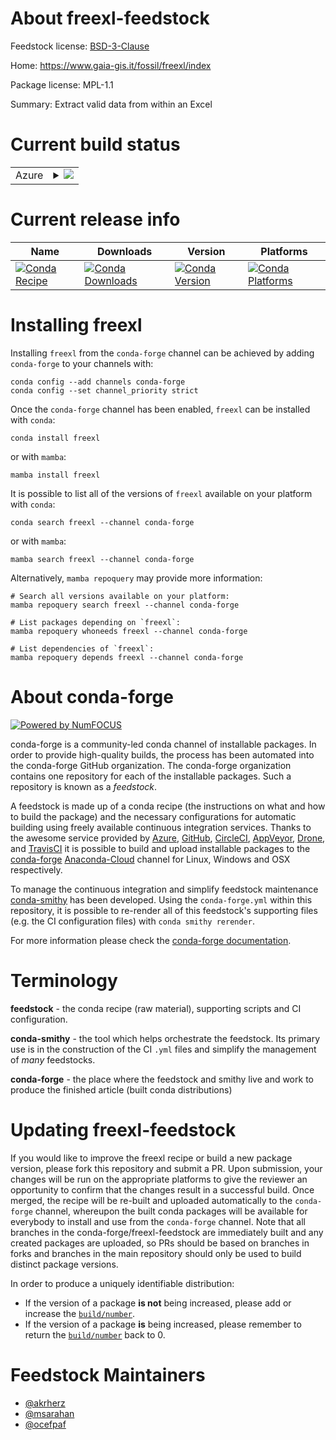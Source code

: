 About freexl-feedstock
======================

Feedstock license: [BSD-3-Clause](https://github.com/conda-forge/freexl-feedstock/blob/main/LICENSE.txt)

Home: https://www.gaia-gis.it/fossil/freexl/index

Package license: MPL-1.1

Summary: Extract valid data from within an Excel

Current build status
====================


<table>
    
  <tr>
    <td>Azure</td>
    <td>
      <details>
        <summary>
          <a href="https://dev.azure.com/conda-forge/feedstock-builds/_build/latest?definitionId=332&branchName=main">
            <img src="https://dev.azure.com/conda-forge/feedstock-builds/_apis/build/status/freexl-feedstock?branchName=main">
          </a>
        </summary>
        <table>
          <thead><tr><th>Variant</th><th>Status</th></tr></thead>
          <tbody><tr>
              <td>linux_64</td>
              <td>
                <a href="https://dev.azure.com/conda-forge/feedstock-builds/_build/latest?definitionId=332&branchName=main">
                  <img src="https://dev.azure.com/conda-forge/feedstock-builds/_apis/build/status/freexl-feedstock?branchName=main&jobName=linux&configuration=linux%20linux_64_" alt="variant">
                </a>
              </td>
            </tr><tr>
              <td>linux_aarch64</td>
              <td>
                <a href="https://dev.azure.com/conda-forge/feedstock-builds/_build/latest?definitionId=332&branchName=main">
                  <img src="https://dev.azure.com/conda-forge/feedstock-builds/_apis/build/status/freexl-feedstock?branchName=main&jobName=linux&configuration=linux%20linux_aarch64_" alt="variant">
                </a>
              </td>
            </tr><tr>
              <td>linux_ppc64le</td>
              <td>
                <a href="https://dev.azure.com/conda-forge/feedstock-builds/_build/latest?definitionId=332&branchName=main">
                  <img src="https://dev.azure.com/conda-forge/feedstock-builds/_apis/build/status/freexl-feedstock?branchName=main&jobName=linux&configuration=linux%20linux_ppc64le_" alt="variant">
                </a>
              </td>
            </tr><tr>
              <td>osx_64</td>
              <td>
                <a href="https://dev.azure.com/conda-forge/feedstock-builds/_build/latest?definitionId=332&branchName=main">
                  <img src="https://dev.azure.com/conda-forge/feedstock-builds/_apis/build/status/freexl-feedstock?branchName=main&jobName=osx&configuration=osx%20osx_64_" alt="variant">
                </a>
              </td>
            </tr><tr>
              <td>osx_arm64</td>
              <td>
                <a href="https://dev.azure.com/conda-forge/feedstock-builds/_build/latest?definitionId=332&branchName=main">
                  <img src="https://dev.azure.com/conda-forge/feedstock-builds/_apis/build/status/freexl-feedstock?branchName=main&jobName=osx&configuration=osx%20osx_arm64_" alt="variant">
                </a>
              </td>
            </tr><tr>
              <td>win_64</td>
              <td>
                <a href="https://dev.azure.com/conda-forge/feedstock-builds/_build/latest?definitionId=332&branchName=main">
                  <img src="https://dev.azure.com/conda-forge/feedstock-builds/_apis/build/status/freexl-feedstock?branchName=main&jobName=win&configuration=win%20win_64_" alt="variant">
                </a>
              </td>
            </tr>
          </tbody>
        </table>
      </details>
    </td>
  </tr>
</table>

Current release info
====================

| Name | Downloads | Version | Platforms |
| --- | --- | --- | --- |
| [![Conda Recipe](https://img.shields.io/badge/recipe-freexl-green.svg)](https://anaconda.org/conda-forge/freexl) | [![Conda Downloads](https://img.shields.io/conda/dn/conda-forge/freexl.svg)](https://anaconda.org/conda-forge/freexl) | [![Conda Version](https://img.shields.io/conda/vn/conda-forge/freexl.svg)](https://anaconda.org/conda-forge/freexl) | [![Conda Platforms](https://img.shields.io/conda/pn/conda-forge/freexl.svg)](https://anaconda.org/conda-forge/freexl) |

Installing freexl
=================

Installing `freexl` from the `conda-forge` channel can be achieved by adding `conda-forge` to your channels with:

```
conda config --add channels conda-forge
conda config --set channel_priority strict
```

Once the `conda-forge` channel has been enabled, `freexl` can be installed with `conda`:

```
conda install freexl
```

or with `mamba`:

```
mamba install freexl
```

It is possible to list all of the versions of `freexl` available on your platform with `conda`:

```
conda search freexl --channel conda-forge
```

or with `mamba`:

```
mamba search freexl --channel conda-forge
```

Alternatively, `mamba repoquery` may provide more information:

```
# Search all versions available on your platform:
mamba repoquery search freexl --channel conda-forge

# List packages depending on `freexl`:
mamba repoquery whoneeds freexl --channel conda-forge

# List dependencies of `freexl`:
mamba repoquery depends freexl --channel conda-forge
```


About conda-forge
=================

[![Powered by
NumFOCUS](https://img.shields.io/badge/powered%20by-NumFOCUS-orange.svg?style=flat&colorA=E1523D&colorB=007D8A)](https://numfocus.org)

conda-forge is a community-led conda channel of installable packages.
In order to provide high-quality builds, the process has been automated into the
conda-forge GitHub organization. The conda-forge organization contains one repository
for each of the installable packages. Such a repository is known as a *feedstock*.

A feedstock is made up of a conda recipe (the instructions on what and how to build
the package) and the necessary configurations for automatic building using freely
available continuous integration services. Thanks to the awesome service provided by
[Azure](https://azure.microsoft.com/en-us/services/devops/), [GitHub](https://github.com/),
[CircleCI](https://circleci.com/), [AppVeyor](https://www.appveyor.com/),
[Drone](https://cloud.drone.io/welcome), and [TravisCI](https://travis-ci.com/)
it is possible to build and upload installable packages to the
[conda-forge](https://anaconda.org/conda-forge) [Anaconda-Cloud](https://anaconda.org/)
channel for Linux, Windows and OSX respectively.

To manage the continuous integration and simplify feedstock maintenance
[conda-smithy](https://github.com/conda-forge/conda-smithy) has been developed.
Using the ``conda-forge.yml`` within this repository, it is possible to re-render all of
this feedstock's supporting files (e.g. the CI configuration files) with ``conda smithy rerender``.

For more information please check the [conda-forge documentation](https://conda-forge.org/docs/).

Terminology
===========

**feedstock** - the conda recipe (raw material), supporting scripts and CI configuration.

**conda-smithy** - the tool which helps orchestrate the feedstock.
                   Its primary use is in the construction of the CI ``.yml`` files
                   and simplify the management of *many* feedstocks.

**conda-forge** - the place where the feedstock and smithy live and work to
                  produce the finished article (built conda distributions)


Updating freexl-feedstock
=========================

If you would like to improve the freexl recipe or build a new
package version, please fork this repository and submit a PR. Upon submission,
your changes will be run on the appropriate platforms to give the reviewer an
opportunity to confirm that the changes result in a successful build. Once
merged, the recipe will be re-built and uploaded automatically to the
`conda-forge` channel, whereupon the built conda packages will be available for
everybody to install and use from the `conda-forge` channel.
Note that all branches in the conda-forge/freexl-feedstock are
immediately built and any created packages are uploaded, so PRs should be based
on branches in forks and branches in the main repository should only be used to
build distinct package versions.

In order to produce a uniquely identifiable distribution:
 * If the version of a package **is not** being increased, please add or increase
   the [``build/number``](https://docs.conda.io/projects/conda-build/en/latest/resources/define-metadata.html#build-number-and-string).
 * If the version of a package **is** being increased, please remember to return
   the [``build/number``](https://docs.conda.io/projects/conda-build/en/latest/resources/define-metadata.html#build-number-and-string)
   back to 0.

Feedstock Maintainers
=====================

* [@akrherz](https://github.com/akrherz/)
* [@msarahan](https://github.com/msarahan/)
* [@ocefpaf](https://github.com/ocefpaf/)

